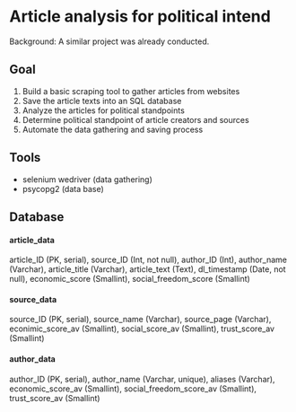 # Article analysis for political intend
Background: A similar project was already conducted.
## Goal
1. Build a basic scraping tool to gather articles from websites
2. Save the article texts into an SQL database
3. Analyze the articles for political standpoints
4. Determine political standpoint of article creators and sources
5. Automate the data gathering and saving process

## Tools
* selenium wedriver (data gathering)
* psycopg2 (data base)

## Database
#### article_data
article_ID (PK, serial),
source_ID (Int, not null),
author_ID (Int),
author_name (Varchar),
article_title (Varchar),
article_text (Text),
dl_timestamp (Date, not null),
economic_score (Smallint),
social_freedom_score (Smallint)
#### source_data
source_ID (PK, serial),
source_name (Varchar),
source_page (Varchar),
econimic_score_av (Smallint),
social_score_av (Smallint),
trust_score_av (Smallint)
#### author_data
author_ID (PK, serial),
author_name (Varchar, unique),
aliases (Varchar),
economic_score_av (Smallint),
social_freedom_score_av (Smallint),
trust_score_av (Smallint)